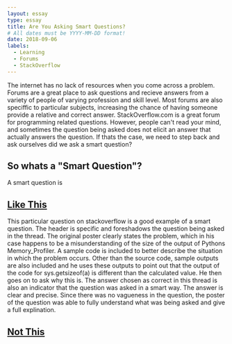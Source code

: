 ```yaml
---
layout: essay
type: essay
title: Are You Asking Smart Questions?
# All dates must be YYYY-MM-DD format!
date: 2018-09-06
labels:
  - Learning
  - Forums
  - StackOverflow
---
```


The internet has no lack of resources when you come across a problem. Forums are a great place to ask questions and recieve answers from a variety of people of varying profession and skill level. Most forums are also speciffic to particular subjects, increasing the chance of having someone provide a relative and correct answer. StackOverflow.com is a great forum for programming related questions. However, people can't read your mind, and sometimes the question being asked does not elicit an answer that actually answers the question. If thats the case, we need to step back and ask ourselves did we ask a smart question? 

## So whats a "Smart Question"? 

A smart question is 

## [Like This](https://stackoverflow.com/questions/52092194/reading-the-output-of-pythons-memory-profiler)

This particular question on stackoverflow is a good example of a smart question. The header is specific and foreshadows the question being asked in the thread. The original poster clearly states the problem, which in his case happens to be a misunderstanding of the size of the output of Pythons Memory_Profiler. A sample code is included to better describe the situation in which the problem occurs.  Other than the source code, sample outputs are also included and he uses these outputs to point out that the output of the code for sys.getsizeof(a) is different than the calculated value. He then goes on to ask why this is. The answer chosen as correct in this thread is also an indicator that the question was asked in a smart way. The answer is clear and precise. Since there was no vagueness in the question, the poster of the question was able to fully understand what was being asked and give a full explination. 

## [Not This](https://stackoverflow.com/questions/52212775/java-print-statement-gives-weird-results)

